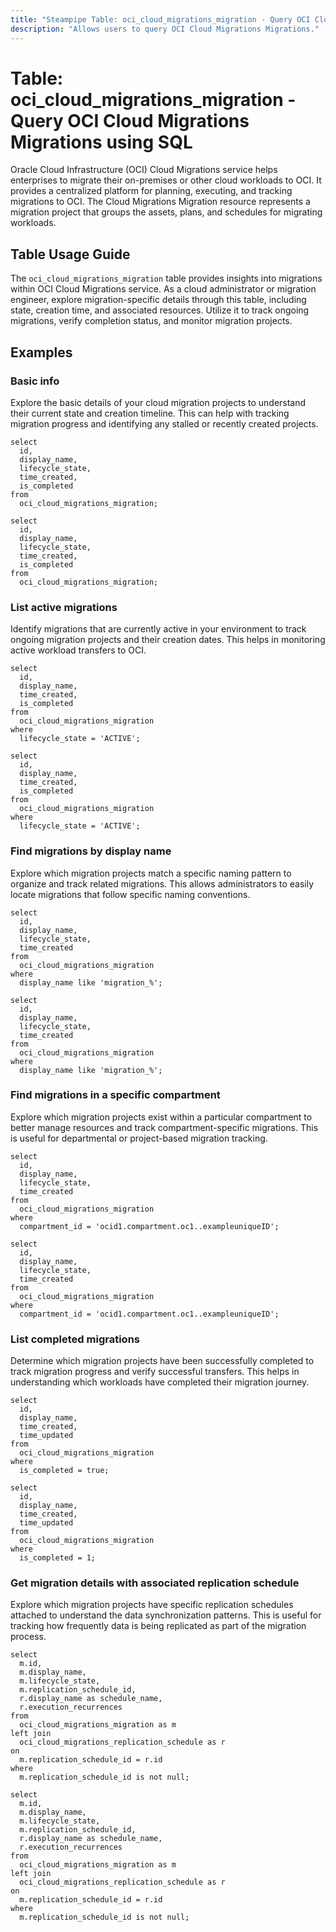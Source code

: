 ```yaml
---
title: "Steampipe Table: oci_cloud_migrations_migration - Query OCI Cloud Migrations Migrations using SQL"
description: "Allows users to query OCI Cloud Migrations Migrations."
---
```


# Table: oci_cloud_migrations_migration - Query OCI Cloud Migrations Migrations using SQL

Oracle Cloud Infrastructure (OCI) Cloud Migrations service helps enterprises to migrate their on-premises or other cloud workloads to OCI. It provides a centralized platform for planning, executing, and tracking migrations to OCI. The Cloud Migrations Migration resource represents a migration project that groups the assets, plans, and schedules for migrating workloads.

## Table Usage Guide

The `oci_cloud_migrations_migration` table provides insights into migrations within OCI Cloud Migrations service. As a cloud administrator or migration engineer, explore migration-specific details through this table, including state, creation time, and associated resources. Utilize it to track ongoing migrations, verify completion status, and monitor migration projects.

## Examples

### Basic info
Explore the basic details of your cloud migration projects to understand their current state and creation timeline. This can help with tracking migration progress and identifying any stalled or recently created projects.

```sql+postgres
select
  id,
  display_name,
  lifecycle_state,
  time_created,
  is_completed
from
  oci_cloud_migrations_migration;
```

```sql+sqlite
select
  id,
  display_name,
  lifecycle_state,
  time_created,
  is_completed
from
  oci_cloud_migrations_migration;
```

### List active migrations
Identify migrations that are currently active in your environment to track ongoing migration projects and their creation dates. This helps in monitoring active workload transfers to OCI.

```sql+postgres
select
  id,
  display_name,
  time_created,
  is_completed
from
  oci_cloud_migrations_migration
where
  lifecycle_state = 'ACTIVE';
```

```sql+sqlite
select
  id,
  display_name,
  time_created,
  is_completed
from
  oci_cloud_migrations_migration
where
  lifecycle_state = 'ACTIVE';
```

### Find migrations by display name
Explore which migration projects match a specific naming pattern to organize and track related migrations. This allows administrators to easily locate migrations that follow specific naming conventions.

```sql+postgres
select
  id,
  display_name,
  lifecycle_state,
  time_created
from
  oci_cloud_migrations_migration
where
  display_name like 'migration_%';
```

```sql+sqlite
select
  id,
  display_name,
  lifecycle_state,
  time_created
from
  oci_cloud_migrations_migration
where
  display_name like 'migration_%';
```

### Find migrations in a specific compartment
Explore which migration projects exist within a particular compartment to better manage resources and track compartment-specific migrations. This is useful for departmental or project-based migration tracking.

```sql+postgres
select
  id,
  display_name,
  lifecycle_state,
  time_created
from
  oci_cloud_migrations_migration
where
  compartment_id = 'ocid1.compartment.oc1..exampleuniqueID';
```

```sql+sqlite
select
  id,
  display_name,
  lifecycle_state,
  time_created
from
  oci_cloud_migrations_migration
where
  compartment_id = 'ocid1.compartment.oc1..exampleuniqueID';
```

### List completed migrations
Determine which migration projects have been successfully completed to track migration progress and verify successful transfers. This helps in understanding which workloads have completed their migration journey.

```sql+postgres
select
  id,
  display_name,
  time_created,
  time_updated
from
  oci_cloud_migrations_migration
where
  is_completed = true;
```

```sql+sqlite
select
  id,
  display_name,
  time_created,
  time_updated
from
  oci_cloud_migrations_migration
where
  is_completed = 1;
```

### Get migration details with associated replication schedule
Explore which migration projects have specific replication schedules attached to understand the data synchronization patterns. This is useful for tracking how frequently data is being replicated as part of the migration process.

```sql+postgres
select
  m.id,
  m.display_name,
  m.lifecycle_state,
  m.replication_schedule_id,
  r.display_name as schedule_name,
  r.execution_recurrences
from
  oci_cloud_migrations_migration as m
left join
  oci_cloud_migrations_replication_schedule as r
on
  m.replication_schedule_id = r.id
where
  m.replication_schedule_id is not null;
```

```sql+sqlite
select
  m.id,
  m.display_name,
  m.lifecycle_state,
  m.replication_schedule_id,
  r.display_name as schedule_name,
  r.execution_recurrences
from
  oci_cloud_migrations_migration as m
left join
  oci_cloud_migrations_replication_schedule as r
on
  m.replication_schedule_id = r.id
where
  m.replication_schedule_id is not null;
```